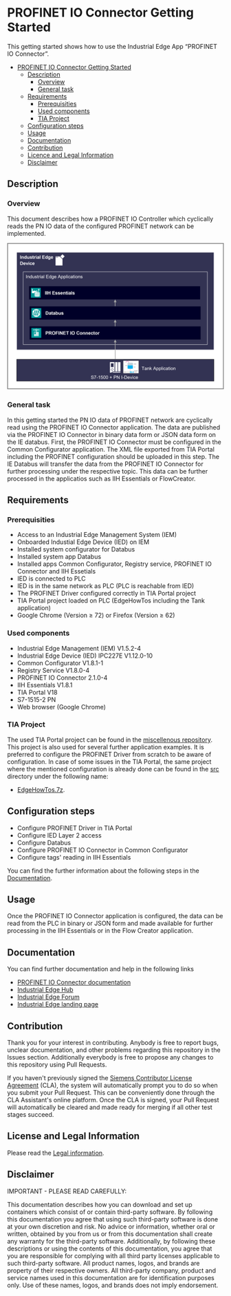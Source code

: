 # PROFINET IO Connector Getting Started

This getting started shows how to use the Industrial Edge App “PROFINET IO Connector”.

- [PROFINET IO Connector Getting Started](#profinet-io-connector-getting-started)
  - [Description](#description)
    - [Overview](#overview)
    - [General task](#general-task)
  - [Requirements](#requirements)
    - [Prerequisities](#prerequisities)
    - [Used components](#used-components)
    - [TIA Project](#tia-project)
  - [Configuration steps](#configuration-steps)
  - [Usage](#usage)
  - [Documentation](#documentation)
  - [Contribution](#contribution)
  - [Licence and Legal Information](#licence-and-legal-information)
  - [Disclaimer](#Disclaimer)

## Description

### Overview

This document describes how a PROFINET IO Controller which cyclically reads the PN IO data of the configured PROFINET network can be implemented.

![overview](docs/graphics/Overview.png)

### General task

In this getting started the PN IO data of PROFINET network are cyclically read using the PROFINET IO Connector application. The data are published via the PROFINET IO Connector in binary data form or JSON data form on the IE databus. First, the PROFINET IO Connector must be configured in the Common Configurator application. The XML file exported from TIA Portal including the PROFINET configuration should be uploaded in this step. The IE Databus will transfer the data from the PROFINET IO Connector for further processing under the respective topic. This data can be further processed in the applicatios such as IIH Essentials or FlowCreator.

## Requirements

###  Prerequisities

- Access to an Industrial Edge Management System (IEM)
- Onboarded Industial Edge Device (IED) on IEM
- Installed system configurator for Databus
- Installed system app Databus
- Installed apps Common Configurator, Registry service, PROFINET IO Connector and IIH Essetials
- IED is connected to PLC
- IED is in the same network as PLC (PLC is reachable from IED)
- The PROFINET Driver configured correctly in TIA Portal project
- TIA Portal project loaded on PLC (EdgeHowTos including the Tank application)
- Google Chrome (Version ≥ 72) or Firefox (Version ≥ 62)

### Used components

- Industrial Edge Management (IEM) V1.5.2-4
- Industrial Edge Device (IED) IPC227E V1.12.0-10
- Common Configurator V1.8.1-1
- Registry Service V1.8.0-4
- PROFINET IO Connector 2.1.0-4
- IIH Essentials V1.8.1
- TIA Portal V18
- S7-1515-2 PN
- Web browser (Google Chrome)

### TIA Project

The used TIA Portal project can be found in the [miscellenous repository](https://github.com/industrial-edge/miscellaneous/tree/main/tank%20application). This project is also used for several further application examples. It is preferred to configure the PROFINET Driver from scratch to be aware of configuration. In case of some issues in the TIA Portal, the same project where the mentioned configuration is already done can be found in the [src](src) directory under the following name: 
- [EdgeHowTos.7z](src/EdgeHowTos.7z).

## Configuration steps

- Configure PROFINET Driver in TIA Portal
- Configure IED Layer 2 access
- Configure Databus
- Configure PROFINET IO Connector in Common Configurator
- Configure tags' reading in IIH Essentials

You can find the further information about the following steps in the [Documentation](docs/Installation.md).

## Usage

Once the PROFINET IO Connector application is configured, the data can be read from the PLC in binary or JSON form and made available for further processing in the IIH Essentials or in the Flow Creator application.

## Documentation

You can find further documentation and help in the following links
  - [PROFINET IO Connector documentation](https://cache.industry.siemens.com/dl/files/037/109825037/att_1157413/v2/PROFINET_IO_Connector_enUS_V2.1.0_en-US.pdf)
  - [Industrial Edge Hub](https://iehub.eu1.edge.siemens.cloud/#/documentation)
  - [Industrial Edge Forum](https://www.siemens.com/industrial-edge-forum)
  - [Industrial Edge landing page](https://new.siemens.com/global/en/products/automation/topic-areas/industrial-edge/simatic-edge.html)
  
## Contribution

Thank you for your interest in contributing. Anybody is free to report bugs, unclear documentation, and other problems regarding this repository in the Issues section. Additionally everybody is free to propose any changes to this repository using Pull Requests.

If you haven't previously signed the [Siemens Contributor License Agreement](https://cla-assistant.io/industrial-edge/) (CLA), the system will automatically prompt you to do so when you submit your Pull Request. This can be conveniently done through the CLA Assistant's online platform. Once the CLA is signed, your Pull Request will automatically be cleared and made ready for merging if all other test stages succeed.

## License and Legal Information

Please read the [Legal information](LICENSE.txt).

## Disclaimer

IMPORTANT - PLEASE READ CAREFULLY:

This documentation describes how you can download and set up containers which consist of or contain third-party software. By following this documentation you agree that using such third-party software is done at your own discretion and risk. No advice or information, whether oral or written, obtained by you from us or from this documentation shall create any warranty for the third-party software. Additionally, by following these descriptions or using the contents of this documentation, you agree that you are responsible for complying with all third party licenses applicable to such third-party software. All product names, logos, and brands are property of their respective owners. All third-party company, product and service names used in this documentation are for identification purposes only. Use of these names, logos, and brands does not imply endorsement.

